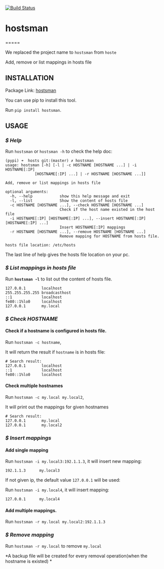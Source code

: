 [![Build Status](https://travis-ci.org/qszhuan/hostsman.svg?branch=master)](https://travis-ci.org/qszhuan/hostsman)


# hostsman  #
=====

We replaced the project name to `hostsman` from `hoste`


Add, remove or list mappings in hosts file

## INSTALLATION

Package Link: [hostsman](https://pypi.python.org/pypi/hostsman)

You can use pip to install this tool.

Run `pip install hostsman`.


## USAGE

### *$ Help*

Run `hostsman` or `hostsman -h` to check the help doc:

```
(pypi) ➜  hosts git:(master) ✗ hostsman
usage: hostsman [-h] [-l | -c HOSTNAME [HOSTNAME ...] | -i HOSTNAME[:IP]
             [HOSTNAME[:IP] ...] | -r HOSTNAME [HOSTNAME ...]]

Add, remove or list mappings in hosts file

optional arguments:
  -h, --help            show this help message and exit
  -l, --list            Show the content of hosts file
  -c HOSTNAME [HOSTNAME ...], --check HOSTNAME [HOSTNAME ...]
                        Check if the host name existed in the host file
  -i HOSTNAME[:IP] [HOSTNAME[:IP] ...], --insert HOSTNAME[:IP] [HOSTNAME[:IP] ...]
                        Insert HOSTNAME[:IP] mappings
  -r HOSTNAME [HOSTNAME ...], --remove HOSTNAME [HOSTNAME ...]
                        Remove mapping for HOSTNAME from hosts file.

hosts file location: /etc/hosts
```

The last line of help gives the hosts file location on your pc.

### *$ List mappings in hosts file*

Run **`hostsman -l`** to list out the content of hosts file.

``` 
127.0.0.1      	localhost
255.255.255.255	broadcasthost
::1             localhost
fe80::1%lo0    	localhost
127.0.0.1      	my.local
```

### *$ Check HOSTNAME*

#### Check if a hostname is configured in hosts file.

Run `hostsman -c hostname`,

It will return the result if `hostname` is in hosts file:

```
# Search result:
127.0.0.1      	localhost
::1             localhost
fe80::1%lo0    	localhost
```

#### Check multiple hostnames

Run `hostsman -c my.local my.local2`,

It will print out the mappings for given hostnames

```
# Search result:
127.0.0.1      	my.local
127.0.0.1      	my.local2
```

### *$ Insert mappings*

#### Add single mapping

Run `hostsman -i my.local3:192.1.1.3`, it will insert new mapping:

`192.1.1.3		my.local3`

If not given ip, the default value `127.0.0.1` will be used:

Run `hostsman -i my.local4`, it will insert mapping: 

`127.0.0.1 		my.local4`


#### Add multiple mappings.

Run `hostsman -r my.local my.local2:192.1.1.3`

### *$ Remove mapping*

Run `hostsman -r my.local` to remove `my.local`

*A backup file will be created for every removal operation(when the hostname is existed) *




